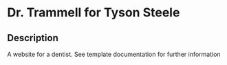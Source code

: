 # Dr. Trammell for Tyson Steele

## Description
A website for a dentist. See template documentation for further information


